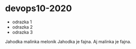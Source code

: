 # devops10-2020

* odrazka 1
* odrazka 2
* odrazka 3


Jahodka malinka melonik
Jahodka je fajna.
Aj malinka je fajna.
